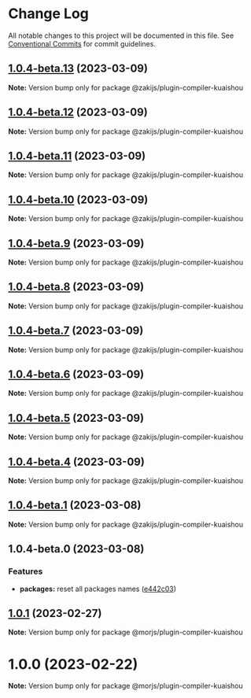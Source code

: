 # Change Log

All notable changes to this project will be documented in this file.
See [Conventional Commits](https://conventionalcommits.org) for commit guidelines.

## [1.0.4-beta.13](https://github.com/eleme/morjs/compare/v1.0.4-beta.12...v1.0.4-beta.13) (2023-03-09)

**Note:** Version bump only for package @zakijs/plugin-compiler-kuaishou





## [1.0.4-beta.12](https://github.com/eleme/morjs/compare/v1.0.4-beta.11...v1.0.4-beta.12) (2023-03-09)

**Note:** Version bump only for package @zakijs/plugin-compiler-kuaishou





## [1.0.4-beta.11](https://github.com/eleme/morjs/compare/v1.0.4-beta.10...v1.0.4-beta.11) (2023-03-09)

**Note:** Version bump only for package @zakijs/plugin-compiler-kuaishou





## [1.0.4-beta.10](https://github.com/eleme/morjs/compare/v1.0.4-beta.9...v1.0.4-beta.10) (2023-03-09)

**Note:** Version bump only for package @zakijs/plugin-compiler-kuaishou





## [1.0.4-beta.9](https://github.com/eleme/morjs/compare/v1.0.4-beta.8...v1.0.4-beta.9) (2023-03-09)

**Note:** Version bump only for package @zakijs/plugin-compiler-kuaishou





## [1.0.4-beta.8](https://github.com/eleme/morjs/compare/v1.0.4-beta.7...v1.0.4-beta.8) (2023-03-09)

**Note:** Version bump only for package @zakijs/plugin-compiler-kuaishou





## [1.0.4-beta.7](https://github.com/eleme/morjs/compare/v1.0.4-beta.6...v1.0.4-beta.7) (2023-03-09)

**Note:** Version bump only for package @zakijs/plugin-compiler-kuaishou





## [1.0.4-beta.6](https://github.com/eleme/morjs/compare/v1.0.4-beta.5...v1.0.4-beta.6) (2023-03-09)

**Note:** Version bump only for package @zakijs/plugin-compiler-kuaishou





## [1.0.4-beta.5](https://github.com/eleme/morjs/compare/v1.0.4-beta.4...v1.0.4-beta.5) (2023-03-09)

**Note:** Version bump only for package @zakijs/plugin-compiler-kuaishou





## [1.0.4-beta.4](https://github.com/eleme/morjs/compare/v1.0.4-beta.3...v1.0.4-beta.4) (2023-03-09)

**Note:** Version bump only for package @zakijs/plugin-compiler-kuaishou





## [1.0.4-beta.1](https://github.com/eleme/morjs/compare/v1.0.4-beta.0...v1.0.4-beta.1) (2023-03-08)

**Note:** Version bump only for package @zakijs/plugin-compiler-kuaishou





## 1.0.4-beta.0 (2023-03-08)


### Features

* **packages:** reset all packages names ([e442c03](https://github.com/eleme/morjs/commit/e442c0375457c92ac0ee554f26cccf32f2bbf3c6))





## [1.0.1](https://github.com/eleme/morjs/compare/v1.0.0...v1.0.1) (2023-02-27)

**Note:** Version bump only for package @morjs/plugin-compiler-kuaishou





# 1.0.0 (2023-02-22)

**Note:** Version bump only for package @morjs/plugin-compiler-kuaishou
